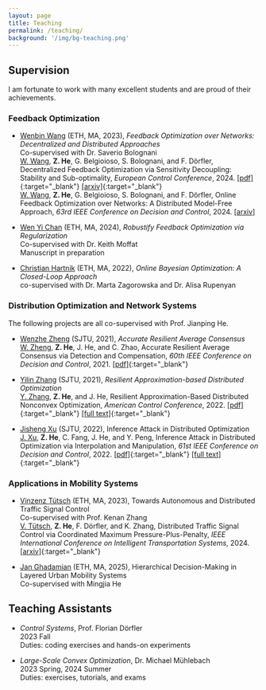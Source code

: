```yaml
---
layout: page
title: Teaching
permalink: /teaching/
background: '/img/bg-teaching.png'
---
```


## Supervision

I am fortunate to work with many excellent students and are proud of their achievements.

### Feedback Optimization

- <u>Wenbin Wang</u> (ETH, MA, 2023), *Feedback Optimization over Networks: Decentralized and Distributed Approaches*  
  Co-supervised with Dr. Saverio Bolognani  
  <u>W. Wang</u>, **Z. He**, G. Belgioioso, S. Bolognani, and F. Dörfler, Decentralized Feedback Optimization via Sensitivity Decoupling: Stability and Sub-optimality, *European Control Conference*, 2024.  [[pdf]](https://ieeexplore.ieee.org/abstract/document/10591093){:target="_blank"}  [[arxiv]](https://arxiv.org/pdf/2311.09408){:target="_blank"}  
  <u>W. Wang</u>, **Z. He**, G. Belgioioso, S. Bolognani, and F. Dörfler, Online Feedback Optimization over Networks: A Distributed Model-Free Approach, *63rd IEEE Conference on Decision and Control*, 2024. [[arxiv]](https://arxiv.org/pdf/2403.19834)

- <u>Wen Yi Chan</u> (ETH, MA, 2024), *Robustify Feedback Optimization via Regularization*  
  Co-supervised with Dr. Keith Moffat  
  Manuscript in preparation  

- <u>Christian Hartnik</u> (ETH, MA, 2022), *Online Bayesian Optimization: A Closed-Loop Approach*  
  co-supervised with Dr. Marta Zagorowska and Dr. Alisa Rupenyan

### Distribution Optimization and Network Systems

  The following projects are all co-supervised with Prof. Jianping He.

- <u>Wenzhe Zheng</u> (SJTU, 2021), *Accurate Resilient Average Consensus*  
  <u>W. Zheng</u>, **Z. He**, J. He, and C. Zhao, Accurate Resilient Average Consensus via Detection and Compensation, *60th IEEE Conference on Decision and Control*, 2021. [[pdf]](https://ieeexplore.ieee.org/document/9682843){:target="_blank"}  

- <u>Yilin Zhang</u> (SJTU, 2021), *Resilient Approximation-based Distributed Optimization*  
  <u>Y. Zhang</u>, **Z. He**, and J. He, Resilient Approximation-Based Distributed Nonconvex Optimization, *American Control Conference*, 2022.  [[pdf]](https://ieeexplore.ieee.org/document/9867716){:target="_blank"}  [[full text]](https://iwin-fins.com/wp-content/uploads/2022/03/zhang22acc.pdf){:target="_blank"}  

- <u>Jisheng Xu</u> (SJTU, 2022), Inference Attack in Distributed Optimization  
  <u>J. Xu</u>, **Z. He**, C. Fang, J. He, and Y. Peng, Inference Attack in Distributed Optimization via Interpolation and Manipulation, *61st IEEE Conference on Decision and Control*, 2022.  [[pdf]](https://ieeexplore.ieee.org/document/9993236){:target="_blank"}  [[full text]](https://iwin-fins.com/wp-content/uploads/2022/09/xu22cdc.pdf){:target="_blank"}  

### Applications in Mobility Systems

- <u>Vinzenz Tütsch</u> (ETH, MA, 2023), Towards Autonomous and Distributed Traffic Signal Control  
  Co-supervised with Prof. Kenan Zhang  
  <u>V. Tütsch</u>, **Z. He**, F. Dörfler, and K. Zhang, Distributed Traffic Signal Control via Coordinated Maximum Pressure-Plus-Penalty, *IEEE International Conference on Intelligent Transportation Systems*, 2024. [[arxiv]](https://arxiv.org/pdf/2404.19547){:target="_blank"}  

- <u>Jan Ghadamian</u> (ETH, MA, 2025), Hierarchical Decision-Making in Layered Urban Mobility Systems  
  Co-supervised with Mingjia He

## Teaching Assistants

- *Control Systems*, Prof. Florian Dörfler  
  2023 Fall  
  Duties: coding exercises and hands-on experiments

- *Large-Scale Convex Optimization*, Dr. Michael Mühlebach  
  2023 Spring, 2024 Summer  
  Duties: exercises, tutorials, and exams
